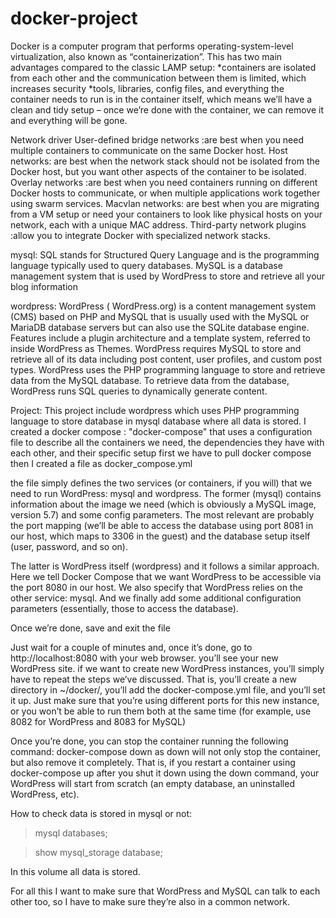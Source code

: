 # docker-project
Docker is a computer program that performs operating-system-level virtualization, also known as “containerization”.
This has two main advantages compared to the classic LAMP setup:
*containers are isolated from each other and the communication between them is limited, which increases security
*tools, libraries, config files, and everything the container needs to run is in the container itself, 
which means we’ll have a clean and tidy setup – once we’re done with the container, we can remove it and everything will be gone.

Network driver 
User-defined bridge networks :are best when you need multiple containers to communicate on the same Docker host.
Host networks: are best when the network stack should not be isolated from the Docker host, but you want other aspects of the container to be isolated.
Overlay networks :are best when you need containers running on different Docker hosts to communicate, or when multiple applications work together using swarm services.
Macvlan networks: are best when you are migrating from a VM setup or need your containers to look like physical hosts on your network, each with a unique MAC address.
Third-party network plugins :allow you to integrate Docker with specialized network stacks.


mysql:
SQL stands for Structured Query Language and is the programming language typically used to query databases.
MySQL is a database management system that is used by WordPress to store and retrieve all your blog information

wordpress:
WordPress ( WordPress.org) is a content management system (CMS) based on PHP and MySQL that is usually used with the MySQL or MariaDB database servers but can also use the SQLite database engine.
Features include a plugin architecture and a template system, referred to inside WordPress as Themes.
WordPress requires MySQL to store and retrieve all of its data including post content, user profiles, and custom post types.
WordPress uses the PHP programming language to store and retrieve data from the MySQL database. To retrieve data from the database, WordPress runs SQL queries to dynamically generate content.

Project:
This project include wordpress which uses PHP programming language to store database in mysql database where all data is stored.
I created a docker compose :
"docker-compose" that uses a configuration file to describe all the containers we need, the dependencies they have with each other, and their specific setup
first we have to pull docker compose 
then I created a file as docker_compose.yml 

the file simply defines the two services (or containers, if you will) that we need to run WordPress: mysql and wordpress. 
The former (mysql) contains information about the image we need (which is obviously a MySQL image, version 5.7) and some config parameters. 
The most relevant are probably the port mapping (we’ll be able to access the database using port 8081 in our host, which maps to 3306 in the guest)
and the database setup itself (user, password, and so on).

The latter is WordPress itself (wordpress) and it follows a similar approach. 
Here we tell Docker Compose that we want WordPress to be accessible via the port 8080 in our host. 
We also specify that WordPress relies on the other service: mysql.
And we finally add some additional configuration parameters (essentially, those to access the database).

Once we’re done, save and exit the file

Just wait for a couple of minutes and, once it’s done, go to http://localhost:8080 with your web browser.
you’ll see your new WordPress site.
if we want to create new WordPress instances, you’ll simply have to repeat the steps we’ve discussed. 
That is, you’ll create a new directory in ~/docker/, you’ll add the docker-compose.yml file, and you’ll set it up.
Just make sure that you’re using different ports for this new instance, or you won’t be able to run them both at the same time (for example, use 8082 for WordPress and 8083 for MySQL)

Once you’re done, you can stop the container running the following command:
docker-compose down
as down will not only stop the container, but also remove it completely. 
That is, if you restart a container using docker-compose up after you shut it down using the down command, your WordPress will start from scratch (an empty database, an uninstalled WordPress, etc).

How to check data is stored in mysql or not:
>mysql databases;

>show mysql_storage database;


In this volume all data is stored.

For all this I want to make sure that WordPress and MySQL can talk to each other too, so I have to make sure they’re also in a common network.
 

  
